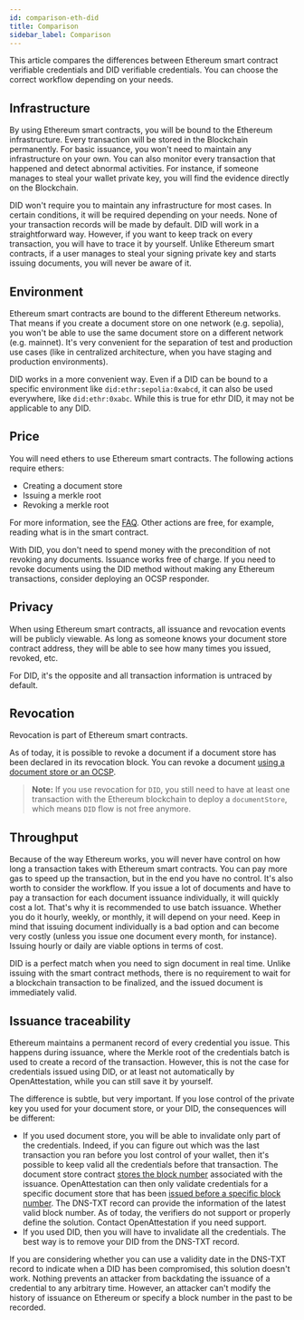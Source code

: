 ```yaml
---
id: comparison-eth-did
title: Comparison
sidebar_label: Comparison
---
```


This article compares the differences between Ethereum smart contract verifiable credentials and DID verifiable credentials. You can choose the correct workflow depending on your needs.

## Infrastructure

By using Ethereum smart contracts, you will be bound to the Ethereum infrastructure. Every transaction will be stored in the Blockchain permanently. For basic issuance, you won't need to maintain any infrastructure on your own. You can also monitor every transaction that happened and detect abnormal activities. For instance, if someone manages to steal your wallet private key, you will find the evidence directly on the Blockchain.

DID won't require you to maintain any infrastructure for most cases. In certain conditions, it will be required depending on your needs. None of your transaction records will be made by default. DID will work in a straightforward way. However, if you want to keep track on every transaction, you will have to trace it by yourself. Unlike Ethereum smart contracts, if a user manages to steal your signing private key and starts issuing documents, you will never be aware of it.

## Environment

Ethereum smart contracts are bound to the different Ethereum networks. That means if you create a document store on one network (e.g. sepolia), you won't be able to use the same document store on a different network (e.g. mainnet). It's very convenient for the separation of test and production use cases (like in centralized architecture, when you have staging and production environments).

DID works in a more convenient way. Even if a DID can be bound to a specific environment like `did:ethr:sepolia:0xabcd`, it can also be used everywhere, like `did:ethr:0xabc`. While this is true for ethr DID, it may not be applicable to any DID.

## Price

You will need ethers to use Ethereum smart contracts. The following actions require ethers:

- Creating a document store
- Issuing a merkle root
- Revoking a merkle root

For more information, see the [FAQ](/docs/docs-section/faq). Other actions are free, for example, reading what is in the smart contract.

With DID, you don't need to spend money with the precondition of not revoking any documents. Issuance works free of charge. If you need to revoke documents using the DID method without making any Ethereum transactions, consider deploying an OCSP responder.

## Privacy

When using Ethereum smart contracts, all issuance and revocation events will be publicly viewable. As long as someone knows your document store contract address, they will be able to see how many times you issued, revoked, etc.

For DID, it's the opposite and all transaction information is untraced by default.

## Revocation

Revocation is part of Ethereum smart contracts.

As of today, it is possible to revoke a document if a document store has been declared in its revocation block. You can revoke a document [using a document store or an OCSP](/docs/integrator-section/verifiable-document/did/revoking-document).

>**Note:** If you use revocation for `DID`, you still need to have at least one transaction with the Ethereum blockchain to deploy a `documentStore`, which means `DID` flow is not free anymore.

## Throughput

Because of the way Ethereum works, you will never have control on how long a transaction takes with Ethereum smart contracts. You can pay more gas to speed up the transaction, but in the end you have no control. It's also worth to consider the workflow. If you issue a lot of documents and have to pay a transaction for each document issuance individually, it will quickly cost a lot. That's why it is recommended to use batch issuance. Whether you do it hourly, weekly, or monthly, it will depend on your need. Keep in mind that issuing document individually is a bad option and can become very costly (unless you issue one document every month, for instance). Issuing hourly or daily are viable options in terms of cost.

DID is a perfect match when you need to sign document in real time. Unlike issuing with the smart contract methods, there is no requirement to wait for a blockchain transaction to be finalized, and the issued document is immediately valid.

## Issuance traceability

Ethereum maintains a permanent record of every credential you issue. This happens during issuance, where the Merkle root of the credentials batch is used to create a record of the transaction. However, this is not the case for credentials issued using DID, or at least not automatically by OpenAttestation, while you can still save it by yourself.

The difference is subtle, but very important. If you lose control of the private key you used for your document store, or your DID, the consequences will be different:

- If you used document store, you will be able to invalidate only part of the credentials. Indeed, if you can figure out which was the last transaction you ran before you lost control of your wallet, then it's possible to keep valid all the credentials before that transaction. The document store contract [stores the block number](https://github.com/Open-Attestation/document-store/blob/master/contracts/DocumentStore.sol#L27) associated with the issuance. OpenAttestation can then only validate credentials for a specific document store that has been [issued before a specific block number](https://github.com/Open-Attestation/document-store/blob/master/contracts/DocumentStore.sol#L45). The DNS-TXT record can provide the information of the latest valid block number. As of today, the verifiers do not support or properly define the solution. Contact OpenAttestation if you need support.
- If you used DID, then you will have to invalidate all the credentials. The best way is to remove your DID from the DNS-TXT record.

If you are considering whether you can use a validity date in the DNS-TXT record to indicate when a DID has been compromised, this solution doesn't work. Nothing prevents an attacker from backdating the issuance of a credential to any arbitrary time. However, an attacker can't modify the history of issuance on Ethereum or specify a block number in the past to be recorded.
